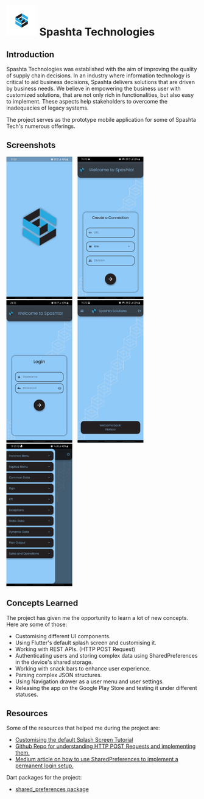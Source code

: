 # <img src="https://raw.githubusercontent.com/Pranavc22/Spashta-BaseApp/main/assets/images/logo.png" alt="Spashta Logo" width="80"/> Spashta Technologies

## Introduction
Spashta Technologies was established with the aim of improving the quality of supply chain decisions. In an industry where information technology is critical to aid business decisions, Spashta delivers solutions that are driven by business needs. We believe in empowering the business user with customized solutions, that are not only rich in functionalities, but also easy to implement. These aspects help stakeholders to overcome the inadequacies of legacy systems. 

The project serves as the prototype mobile application for some of Spashta Tech's numerous offerings. 

## Screenshots
<p><img src="https://raw.githubusercontent.com/Pranavc22/Spashta-BaseApp/main/screenshots/Splash%20Screen.jpg" alt="Splash Screen" width="173" height="374"/>&emsp;<img src="https://raw.githubusercontent.com/Pranavc22/Spashta-BaseApp/main/screenshots/ConnectionPage.jpg" alt="Connection Page" width="173" height="374"/>&emsp;<img src="https://raw.githubusercontent.com/Pranavc22/Spashta-BaseApp/main/screenshots/LoginPage.jpg" alt="Login Screen" width="173" height="374"/>&emsp;<img src="https://raw.githubusercontent.com/Pranavc22/Spashta-BaseApp/main/screenshots/Dashboard.jpg" alt="Dashboard" width="173" height="374"/>&emsp;<img src="https://raw.githubusercontent.com/Pranavc22/Spashta-BaseApp/main/screenshots/MenuDrawer.jpg" alt="Menu Drawer" width="173" height="374"/></p>

## Concepts Learned
The project has given me the opportunity to learn a lot of new concepts. Here are some of those: 
- Customising different UI components. 
- Using Flutter's default splash screen and customising  it.
- Working with REST APIs. (HTTP POST Request) 
- Authenticating users and storing complex data using SharedPreferences in the device's shared storage.
- Working with snack bars to enhance user experience. 
- Parsing complex JSON structures.
- Using Navigation drawer as a user menu and user settings.
- Releasing the app on the Google Play Store and testing it under different statuses.  


## Resources
Some of the resources that helped me during the project are: 
- [Customising the default Splash Screen Tutorial](https://www.youtube.com/watch?v=JVpFNfnuOZM)
- [Github Repo for understanding HTTP POST Requests and implementing them.](https://github.com/SnippetCoders/flutter_http_post_request)
- [Medium article on how to use SharedPreferences to implement a permanent login setup.](https://lawrey.medium.com/flutter-local-storage-ac2eaf1194be)

Dart packages for the project: 
- [shared_preferences package](https://pub.dev/packages/shared_preferences)
 